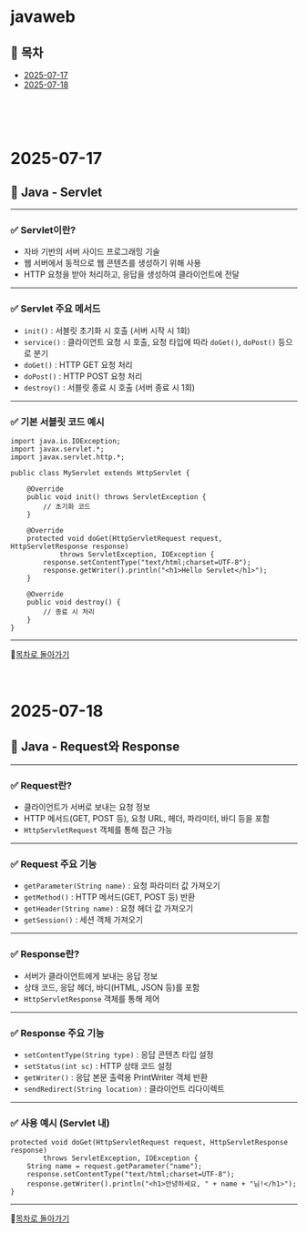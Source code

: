 # javaweb

## 📅 목차

- [2025-07-17](#2025-07-17)
- [2025-07-18](#2025-07-18)

<br><br><br>
# 2025-07-17

## 📘 Java - Servlet

---

### ✅ Servlet이란?

- 자바 기반의 서버 사이드 프로그래밍 기술  
- 웹 서버에서 동적으로 웹 콘텐츠를 생성하기 위해 사용  
- HTTP 요청을 받아 처리하고, 응답을 생성하여 클라이언트에 전달

---

### ✅ Servlet 주요 메서드

- `init()` : 서블릿 초기화 시 호출 (서버 시작 시 1회)  
- `service()` : 클라이언트 요청 시 호출, 요청 타입에 따라 `doGet()`, `doPost()` 등으로 분기  
- `doGet()` : HTTP GET 요청 처리  
- `doPost()` : HTTP POST 요청 처리  
- `destroy()` : 서블릿 종료 시 호출 (서버 종료 시 1회)

---

### ✅ 기본 서블릿 코드 예시

    import java.io.IOException;
    import javax.servlet.*;
    import javax.servlet.http.*;

    public class MyServlet extends HttpServlet {

        @Override
        public void init() throws ServletException {
            // 초기화 코드
        }

        @Override
        protected void doGet(HttpServletRequest request, HttpServletResponse response)
                throws ServletException, IOException {
            response.setContentType("text/html;charset=UTF-8");
            response.getWriter().println("<h1>Hello Servlet</h1>");
        }

        @Override
        public void destroy() {
            // 종료 시 처리
        }
    }

---
📅[목차로 돌아가기](#-목차)
<br><br><br>
# 2025-07-18

## 📘 Java - Request와 Response

---

### ✅ Request란?

- 클라이언트가 서버로 보내는 요청 정보  
- HTTP 메서드(GET, POST 등), 요청 URL, 헤더, 파라미터, 바디 등을 포함  
- `HttpServletRequest` 객체를 통해 접근 가능

---

### ✅ Request 주요 기능

- `getParameter(String name)` : 요청 파라미터 값 가져오기  
- `getMethod()` : HTTP 메서드(GET, POST 등) 반환  
- `getHeader(String name)` : 요청 헤더 값 가져오기  
- `getSession()` : 세션 객체 가져오기

---

### ✅ Response란?

- 서버가 클라이언트에게 보내는 응답 정보  
- 상태 코드, 응답 헤더, 바디(HTML, JSON 등)를 포함  
- `HttpServletResponse` 객체를 통해 제어

---

### ✅ Response 주요 기능

- `setContentType(String type)` : 응답 콘텐츠 타입 설정  
- `setStatus(int sc)` : HTTP 상태 코드 설정  
- `getWriter()` : 응답 본문 출력용 PrintWriter 객체 반환  
- `sendRedirect(String location)` : 클라이언트 리다이렉트

---

### ✅ 사용 예시 (Servlet 내)

    protected void doGet(HttpServletRequest request, HttpServletResponse response)
            throws ServletException, IOException {
        String name = request.getParameter("name");
        response.setContentType("text/html;charset=UTF-8");
        response.getWriter().println("<h1>안녕하세요, " + name + "님!</h1>");
    }

---
📅[목차로 돌아가기](#-목차)
<br><br><br>
